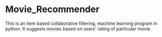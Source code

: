 # Movie_Recommender
This is an item based collaborative filtering, machine learning program in python. It suggests movies based on users' rating of particular movie.
